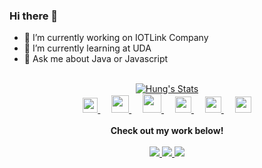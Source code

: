 ### Hi there 👋

- 🔭 I’m currently working on IOTLink Company
- 🌱 I’m currently learning at UDA
- :art: Ask me about Java or Javascript
 <br>
<div align="center">
   <a href="https://github.com/hungds99" class="rich-diff-level-one">
    <img src="https://github-readme-stats.vercel.app/api?username=hungds99&icon_color=586069&text_color=586069&bg_color=fff&line_height=30&hide_title=true&title_color=0366d6" alt="Hung's Stats" >
   </a>
   <br>
   <a href="https://www.instagram.com/thuanpham2311">
   <img src="./img/icons/instagram.svg" width="24px"/>
   </a>
   &emsp;
   <a href= "https://www.youtube.com/channel/UCLAeh5SDjUBOjnE8HTXJLGw">
    <img src="./img/icons/youtube.svg" width="28px"/>
   </a>
   &emsp;
   <a href="http://hungds99.github.io/">
    <img src="./img/icons/blog.svg" width="30px"/>
   </a>
   &emsp;
   <a href="https://m.me/hung1006">
   <img src="./img/icons/chat.svg" width="26px"/>
   </a>
   &emsp;
   <a href="mailto:phamtanthuan2311@gmail.com">
   <img src="./img/icons/gmail.svg" width="26px"/>
   </a>
   &emsp;
   <a href="http://linkedin.com/in/thuanpham2311">
   <img src="./img/icons/linkedin.svg" width="26px"/>
   </a>
   <br><br>
   <strong>Check out my work below!</strong>
   <br><br>
   <a href="https://badges.pufler.dev">
   <img src="https://badges.pufler.dev/visits/hungds99/thuanpham2311?style=flat-square&color=blue&logo=github">
   </a>
   <a href="https://github.com/hungds99?tab=repositories">
   <img src="https://badges.pufler.dev/repos/hungds99?style=flat-square&color=blue&logo=github">
   </a>
   <a href="https://badges.pufler.dev">
   <img src="https://badges.pufler.dev/commits/monthly/hungds99?style=flat-square&color=blue&logo=github">
   </a>
</div>
